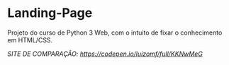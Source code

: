 # Landing-Page
 Projeto do curso de Python 3 Web, com o intuito de fixar o conhecimento em HTML/CSS.

*SITE DE COMPARAÇÃO: _https://codepen.io/luizomf/full/KKNwMeG_*